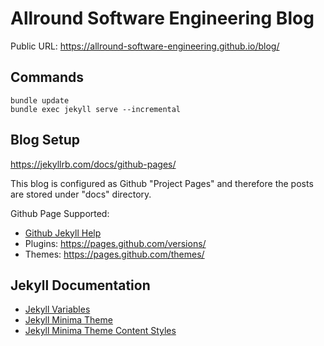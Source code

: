 # Allround Software Engineering Blog

Public URL: https://allround-software-engineering.github.io/blog/

## Commands

```
bundle update
bundle exec jekyll serve --incremental
```

## Blog Setup

https://jekyllrb.com/docs/github-pages/

This blog is configured as Github "Project Pages" and therefore the posts are stored under "docs" directory.

Github Page Supported:

- [Github Jekyll Help](https://help.github.com/en/github/working-with-github-pages/setting-up-a-github-pages-site-with-jekyll)
- Plugins: https://pages.github.com/versions/
- Themes: https://pages.github.com/themes/

## Jekyll Documentation

- [Jekyll Variables](https://jekyllrb.com/docs/variables/)
- [Jekyll Minima Theme](https://github.com/jekyll/minima)
- [Jekyll Minima Theme Content Styles](https://jekyll.github.io/minima/junk/2016/05/20/this-post-demonstrates-post-content-styles.html)
